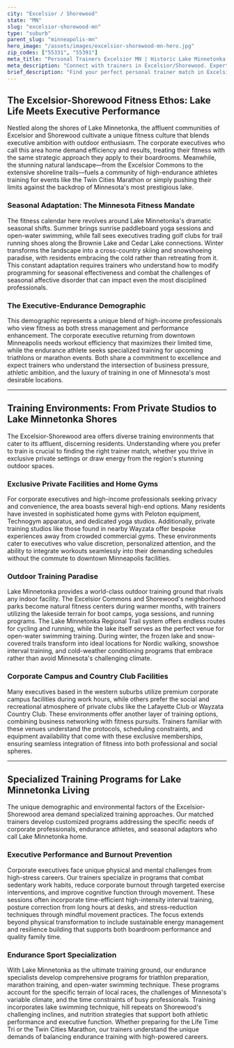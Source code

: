 ```yaml
---
city: "Excelsior / Shorewood"
state: "MN"
slug: "excelsior-shorewood-mn"
type: "suburb"
parent_slug: "minneapolis-mn"
hero_image: "/assets/images/excelsior-shorewood-mn-hero.jpg"
zip_codes: ["55331", "55391"]
meta_title: "Personal Trainers Excelsior MN | Historic Lake Minnetonka & Outdoor Endurance"
meta_description: "Connect with trainers in Excelsior/Shorewood. Experts in historic village wellness, lake activities, and outdoor endurance preparation."
brief_description: "Find your perfect personal trainer match in Excelsior and Shorewood, MN. Our exclusive service connects busy corporate executives, dedicated endurance athletes, and high-income professionals with elite fitness experts who understand your demanding lifestyle. Whether you're training for the Twin Cities Marathon, seeking stress management through exercise, or adapting your fitness routine to Minnesota's extreme seasons, we match you with trainers specializing in executive wellness, athletic performance, and seasonal adaptation. Stop wasting time searching and start achieving your fitness goals with a trainer who gets the unique demands of Lake Minnetonka living."
---
```

## The Excelsior-Shorewood Fitness Ethos: Lake Life Meets Executive Performance

Nestled along the shores of Lake Minnetonka, the affluent communities of Excelsior and Shorewood cultivate a unique fitness culture that blends executive ambition with outdoor enthusiasm. The corporate executives who call this area home demand efficiency and results, treating their fitness with the same strategic approach they apply to their boardrooms. Meanwhile, the stunning natural landscape—from the Excelsior Commons to the extensive shoreline trails—fuels a community of high-endurance athletes training for events like the Twin Cities Marathon or simply pushing their limits against the backdrop of Minnesota's most prestigious lake.

### Seasonal Adaptation: The Minnesota Fitness Mandate

The fitness calendar here revolves around Lake Minnetonka's dramatic seasonal shifts. Summer brings sunrise paddleboard yoga sessions and open-water swimming, while fall sees executives trading golf clubs for trail running shoes along the Brownie Lake and Cedar Lake connections. Winter transforms the landscape into a cross-country skiing and snowshoeing paradise, with residents embracing the cold rather than retreating from it. This constant adaptation requires trainers who understand how to modify programming for seasonal effectiveness and combat the challenges of seasonal affective disorder that can impact even the most disciplined professionals.

### The Executive-Endurance Demographic

This demographic represents a unique blend of high-income professionals who view fitness as both stress management and performance enhancement. The corporate executive returning from downtown Minneapolis needs workout efficiency that maximizes their limited time, while the endurance athlete seeks specialized training for upcoming triathlons or marathon events. Both share a commitment to excellence and expect trainers who understand the intersection of business pressure, athletic ambition, and the luxury of training in one of Minnesota's most desirable locations.

---

## Training Environments: From Private Studios to Lake Minnetonka Shores

The Excelsior-Shorewood area offers diverse training environments that cater to its affluent, discerning residents. Understanding where you prefer to train is crucial to finding the right trainer match, whether you thrive in exclusive private settings or draw energy from the region's stunning outdoor spaces.

### Exclusive Private Facilities and Home Gyms

For corporate executives and high-income professionals seeking privacy and convenience, the area boasts several high-end options. Many residents have invested in sophisticated home gyms with Peloton equipment, Technogym apparatus, and dedicated yoga studios. Additionally, private training studios like those found in nearby Wayzata offer bespoke experiences away from crowded commercial gyms. These environments cater to executives who value discretion, personalized attention, and the ability to integrate workouts seamlessly into their demanding schedules without the commute to downtown Minneapolis facilities.

### Outdoor Training Paradise

Lake Minnetonka provides a world-class outdoor training ground that rivals any indoor facility. The Excelsior Commons and Shorewood's neighborhood parks become natural fitness centers during warmer months, with trainers utilizing the lakeside terrain for boot camps, yoga sessions, and running programs. The Lake Minnetonka Regional Trail system offers endless routes for cycling and running, while the lake itself serves as the perfect venue for open-water swimming training. During winter, the frozen lake and snow-covered trails transform into ideal locations for Nordic walking, snowshoe interval training, and cold-weather conditioning programs that embrace rather than avoid Minnesota's challenging climate.

### Corporate Campus and Country Club Facilities

Many executives based in the western suburbs utilize premium corporate campus facilities during work hours, while others prefer the social and recreational atmosphere of private clubs like the Lafayette Club or Wayzata Country Club. These environments offer another layer of training options, combining business networking with fitness pursuits. Trainers familiar with these venues understand the protocols, scheduling constraints, and equipment availability that come with these exclusive memberships, ensuring seamless integration of fitness into both professional and social spheres.

---

## Specialized Training Programs for Lake Minnetonka Living

The unique demographic and environmental factors of the Excelsior-Shorewood area demand specialized training approaches. Our matched trainers develop customized programs addressing the specific needs of corporate professionals, endurance athletes, and seasonal adaptors who call Lake Minnetonka home.

### Executive Performance and Burnout Prevention

Corporate executives face unique physical and mental challenges from high-stress careers. Our trainers specialize in programs that combat sedentary work habits, reduce corporate burnout through targeted exercise interventions, and improve cognitive function through movement. These sessions often incorporate time-efficient high-intensity interval training, posture correction from long hours at desks, and stress-reduction techniques through mindful movement practices. The focus extends beyond physical transformation to include sustainable energy management and resilience building that supports both boardroom performance and quality family time.

### Endurance Sport Specialization

With Lake Minnetonka as the ultimate training ground, our endurance specialists develop comprehensive programs for triathlon preparation, marathon training, and open-water swimming technique. These programs account for the specific terrain of local races, the challenges of Minnesota's variable climate, and the time constraints of busy professionals. Training incorporates lake swimming technique, hill repeats on Shorewood's challenging inclines, and nutrition strategies that support both athletic performance and executive function. Whether preparing for the Life Time Tri or the Twin Cities Marathon, our trainers understand the unique demands of balancing endurance training with high-powered careers.